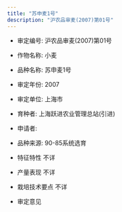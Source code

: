 ```yaml
---
title: "苏申麦1号"
description: "沪农品审麦(2007)第01号"
---
```

* 审定编号:  沪农品审麦(2007)第01号

*  作物名称:  小麦

*  品种名称:  苏申麦1号

*  审定年份:  2007

*  审定单位:  上海市

* 育种者:  上海跃进农业管理总站(引进)

*  申请者:  

*  品种来源:  90-85系统选育

*  特征特性
不详

*  产量表现
不详

*  栽培技术要点
不详

*  审定意见

